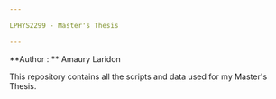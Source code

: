 ```yaml
---

LPHYS2299 - Master's Thesis

---
```


**Author : ** Amaury Laridon

This repository contains all the scripts and data used for my Master's Thesis.
